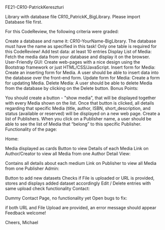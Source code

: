FE21-CR10-PatrickKereszturi

Library with database file CR10_PatrickK_BigLibrary. Please import Database file first.

For this CodeReview, the following criteria were graded:

Create a database and name it: CR10-YourName-BigLibrary. The database must have the name as specified in this task! Only one table is required for this CodeReview!
Add test data: at least 10 entries
Display List of Media: Fetch the media data from your database and display it on the browser.
User-Friendly GUI: Create web-pages with a nice design using the Bootstrap framework or just HTML/CSS/JavaScript.
Insert form for Media: Create an inserting form for Media. A user should be able to insert data into the database over the front-end form.
Update form for Media: Create a form for updating Media.
Delete Media: A user should be able to delete Media from the database by clicking on the Delete button.
Bonus Points:

You should create a button - "show media", that will be displayed together with every Media shown on the list. Once that button is clicked, all details regarding that specific Media (title, author, ISBN, short_description, and status (available or reserved) will be displayed on a new web page.
Create a list of Publishers. When you click on a Publisher name, a user should be able to see the list of Media that “belong” to this specific Publisher.
Functionality of the page:

Home:

Media displayed as cards
Button to view Details of each Media
Link on Author/Creator to view all Media from one Author
Detail View:

Contains all details about each medium
Link on Publisher to view all Media from one Publisher
Admin:

Button to add new datasets
Checks if File is uploaded or URL is provided, stores and displays added dataset accordingly
Edit / Delete entries with same upload check functionality
Contact:

Dummy Contact Page, no functionality yet
Open bugs to fix:

if both URL and File Upload are provided, an error message should appear
Feedback welcome!

Cheers, Michael
